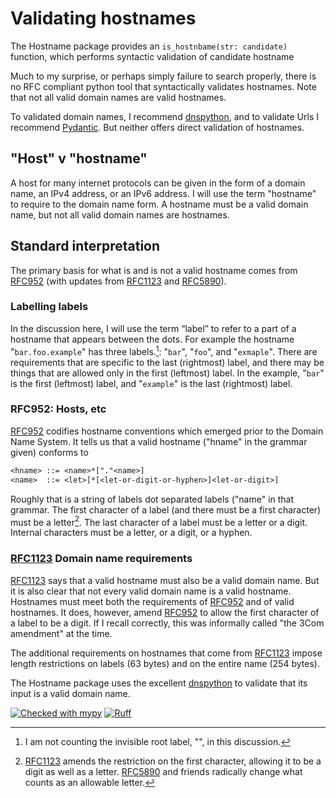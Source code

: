 # Validating hostnames

The Hostname package provides an `is_hostnbame(str: candidate)` function, which performs syntactic validation of candidate hostname

Much to my surprise, or perhaps simply failure to search properly,
there is no RFC compliant python tool that syntactically validates hostnames.
Note that not all valid domain names are valid hostnames.

To validated domain names, I recommend [dnspython],
and to validate Urls
I recommend [Pydantic](https://docs.pydantic.dev/latest/).
But neither offers direct validation of hostnames.

## "Host" v "hostname"

A host for many internet protocols can be given in the form of a domain name, an IPv4 address, or an IPv6 address. I will use the term "hostname" to require to the domain name form.
A hostname must be a valid domain name, but not all valid domain names are hostnames.

## Standard interpretation

The primary basis for what is and is not a valid hostname comes from [RFC952] (with updates from [RFC1123] and [RFC5890]).

### Labelling labels

In the discussion here, I will use the term “label” to refer to a part of a hostname that appears between the dots.
For example the hostname "`bar.foo.example`" has three labels.[^4]:
"`bar`", "`foo`", and "`exmaple`".
There are requirements that are specific to the last (rightmost) label,
and there may be things that are allowed only in the first (leftmost) label.
In the example, "`bar`" is the first (leftmost) label, and "`example`" is the last (rightmost) label.

[^4]: I am not counting the invisible root label, "", in this discussion.

### RFC952: Hosts, etc

[RFC952] codifies hostname conventions which emerged prior to the Domain Name System.
It tells us that a valid hostname ("hname" in the grammar given) conforms to

```txt
<hname> ::= <name>*["."<name>]
<name>  ::= <let>[*[<let-or-digit-or-hyphen>]<let-or-digit>]
```

Roughly that is a string of labels dot separated labels ("name" in that grammar.
The first character of a label
(and there must be a first character)
must be a letter[^3].
The last character of a label must be a letter or a digit.
Internal characters must be a letter, or a digit, or a hyphen.

### [RFC1123] Domain name requirements

[RFC1123] says that a valid hostname must also be a valid domain name.
But it is also clear that not every valid domain name is a valid hostname.
Hostnames must meet both the requirements of [RFC952] and of valid hostnames.
It does, however, amend [RFC952] to allow the first character of a label to be a digit.
If I recall correctly, this was informally called "the 3Com amendment" at the time.

The additional requirements on hostnames that come from [RFC1123] impose length restrictions on labels (63 bytes) and on the entire name (254 bytes).

The Hostname package uses the excellent [dnspython] to validate that its input is a valid domain name.

[^3]: [RFC1123] amends the restriction on the first character, allowing it to be a digit as well as a letter. [RFC5890] and friends radically change what counts as an allowable letter.

[![Checked with mypy](https://www.mypy-lang.org/static/mypy_badge.svg)](https://mypy-lang.org/)
[![Ruff](https://img.shields.io/endpoint?url=https://raw.githubusercontent.com/astral-sh/ruff/main/assets/badge/v2.json)](https://github.com/astral-sh/ruff)

[RFC952]: https://datatracker.ietf.org/doc/html/rfc952 "Host Table Specification"
[RFC1123]:  https://datatracker.ietf.org/doc/html/rfc1123 "Requirements for Internet Hosts"
[RFC5890]: https://datatracker.ietf.org/doc/html/rfc5890 "IDNA Definitions"
[dnspython]: https://www.dnspython.org "DNS toolkit for Python"
